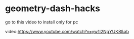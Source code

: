 # geometry-dash-hacks
go to this video to install only for pc 

video:https://www.youtube.com/watch?v=yw1I2NgYUK8&ab
